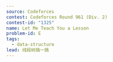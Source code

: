```yaml
---
source: Codeforces
contest: Codeforces Round 961 (Div. 2)
contest-id: "1325"
name: Let Me Teach You a Lesson
problem-id: E
tags:
  - data-structure
lead: 线段树搞一搞
---
```

